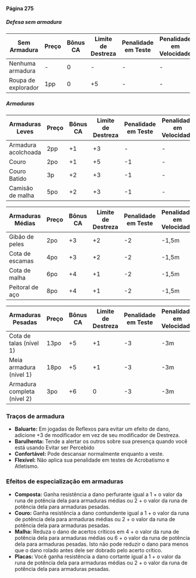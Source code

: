
**Página 275**

##### Defesa sem armadura

| Sem Armadura        | Preço | Bônus CA | Limite de Destreza | Penalidade em Teste | Penalidade em Velocidade | Vol | Grupo | Traços de Armadura |
| ------------------- | ----- | -------- | ------------------ | ------------------- | ------------------------ | --- | ----- | ------------------ |
| Nenhuma armadura    | -     | 0        | -                  | -                   | -                        | -   | -     | -                  |
| Roupa de explorador | 1pp   | 0        | +5                 | -                   | -                        | L   | -     | Confortável        |
##### Armaduras

| Armaduras Leves     | Preço | Bônus CA | Limite de Destreza | Penalidade em Teste | Penalidade em Velocidade | Força | Vol | Grupo | Traços de Armadura   |
| ------------------- | ----- | -------- | ------------------ | ------------------- | ------------------------ | ----- | --- | ----- | -------------------- |
| Armadura acolchoada | 2pp   | +1       | +3                 | -                   | -                        | 10    | L   | -     | Confortável          |
| Couro               | 2po   | +1       | +5                 | -1                  | -                        | 10    | 1   | -     | -                    |
| Couro Batido        | 3p    | +2       | +3                 | -1                  | -                        | 12    | 1   | -     | -                    |
| Camisão de malha    | 5po   | +2       | +3                 | -1                  | -                        | 12    | 1   | -     | Barulhenta, flexível |

| Armaduras Médias | Preço | Bônus CA | Limite de Destreza | Penalidade em Teste | Penalidade em Velocidade | Força | Vol | Grupo    | Traços de Armadura   |
| ---------------- | ----- | -------- | ------------------ | ------------------- | ------------------------ | ----- | --- | -------- | -------------------- |
| Gibão de peles   | 2po   | +3       | +2                 | -2                  | -1,5m                    | 14    | 2   | Couro    | -                    |
| Cota de escamas  | 4po   | +3       | +2                 | -2                  | -1,5m                    | 14    | 2   | Composta | -                    |
| Cota de malha    | 6po   | +4       | +1                 | -2                  | -1,5m                    | 16    | 2   | Malha    | Barulhenta, flexível |
| Peitoral de aço  | 8po   | +4       | +1                 | -2                  | -1,5m                    | 16    | 2   | Placas   | -                    |

| Armaduras Pesadas           | Preço | Bônus CA | Limite de Destreza | Penalidade em Teste | Penalidade em Velocidade | Força | Vol | Grupo    | Traços de Armadura |
| --------------------------- | ----- | -------- | ------------------ | ------------------- | ------------------------ | ----- | --- | -------- | ------------------ |
| Cota de talas (nível 1)     | 13po  | +5       | +1                 | -3                  | -3m                      | 16    | 3   | Composta | -                  |
| Meia armadura (nível 1)     | 18po  | +5       | +1                 | -3                  | -3m                      | 16    | 3   | Placas   | -                  |
| Armadura completa (nível 2) | 3po   | +6       | 0                  | -3                  | -3m                      | 18    | 4   | Placas   | Baluarte           |

### Traços de armadura

- **Baluarte:** Em jogadas de Reflexos para evitar um efeito de dano, adicione +3 de modificador em vez de seu modificador de Destreza.
- **Barulhenta:** Tende a alertar os outros sobre sua presença quando você está usando Evitar ser Percebido
- **Confortável:** Pode descansar normalmente enquanto a veste.
- **Flexível:** Não aplica sua penalidade em testes de Acrobatismo e Atletismo.

### Efeitos de especialização em armaduras

- **Composta:** Ganha resistência a dano perfurante igual a 1 + o valor da runa de potência dela para armaduras médias ou 2 + o valor da runa de potência dela para armaduras pesadas.
- **Couro:** Ganha resistência a dano contundente igual a 1 + o valor da runa de potência dela para armaduras médias ou 2 + o valor da runa de potência dela para armaduras pesadas.
- **Malha:** Reduza o dano de acertos críticos em 4 + o valor da runa de potência dela para armaduras médias ou 6 + o valor da runa de potência dela para armaduras pesadas. Isto não pode reduzir o dano para menos que o dano rolado antes dele ser dobrado pelo acerto crítico.
- **Placas:** Você ganha resistência a dano cortante igual a 1 + o valor da runa de potência dela para armaduras médias ou 2 + o valor da runa de potência dela para armaduras pesadas.